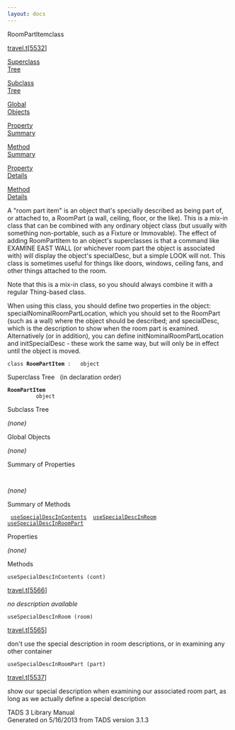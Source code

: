 ```yaml
---
layout: docs
---
```

<span class="title">RoomPartItem</span><span class="type">class</span>

[travel.t](../file/travel.t.html)\[[5532](../source/travel.t.html#5532)\]

[Superclass  
Tree](#_SuperClassTree_)

[Subclass  
Tree](#_SubClassTree_)

[Global  
Objects](#_ObjectSummary_)

[Property  
Summary](#_PropSummary_)

[Method  
Summary](#_MethodSummary_)

[Property  
Details](#_Properties_)

[Method  
Details](#_Methods_)

<div class="fdesc">

A "room part item" is an object that's specially described as being part
of, or attached to, a RoomPart (a wall, ceiling, floor, or the like).
This is a mix-in class that can be combined with any ordinary object
class (but usually with something non-portable, such as a Fixture or
Immovable). The effect of adding RoomPartItem to an object's
superclasses is that a command like EXAMINE EAST WALL (or whichever room
part the object is associated with) will display the object's
specialDesc, but a simple LOOK will not. This class is sometimes useful
for things like doors, windows, ceiling fans, and other things attached
to the room.

Note that this is a mix-in class, so you should always combine it with a
regular Thing-based class.

When using this class, you should define two properties in the object:
specialNominalRoomPartLocation, which you should set to the RoomPart
(such as a wall) where the object should be described; and specialDesc,
which is the description to show when the room part is examined.
Alternatively (or in addition), you can define
initNominalRoomPartLocation and initSpecialDesc - these work the same
way, but will only be in effect until the object is moved.

`class `**`RoomPartItem`**` :   object`

</div>

<span id="_SuperClassTree_"></span>

<div class="mjhd">

<span class="hdln">Superclass Tree</span>   (in declaration order)

</div>

**`RoomPartItem`**  
`         object`  
<span id="_SubClassTree_"></span>

<div class="mjhd">

<span class="hdln">Subclass Tree</span>  

</div>

*(none)* <span id="_ObjectSummary_"></span>

<div class="mjhd">

<span class="hdln">Global Objects</span>  

</div>

*(none)* <span id="_PropSummary_"></span>

<div class="mjhd">

<span class="hdln">Summary of Properties</span>  

</div>

` `

*(none)* <span id="_MethodSummary_"></span>

<div class="mjhd">

<span class="hdln">Summary of Methods</span>  

</div>

` `[`useSpecialDescInContents`](#useSpecialDescInContents)`  `[`useSpecialDescInRoom`](#useSpecialDescInRoom)`  `[`useSpecialDescInRoomPart`](#useSpecialDescInRoomPart)`  `

<span id="_Properties_"></span>

<div class="mjhd">

<span class="hdln">Properties</span>  

</div>

*(none)* <span id="_Methods_"></span>

<div class="mjhd">

<span class="hdln">Methods</span>  

</div>

<span id="useSpecialDescInContents"></span>

`useSpecialDescInContents (cont)`

[travel.t](../file/travel.t.html)\[[5566](../source/travel.t.html#5566)\]

<div class="desc">

*no description available*

</div>

<span id="useSpecialDescInRoom"></span>

`useSpecialDescInRoom (room)`

[travel.t](../file/travel.t.html)\[[5565](../source/travel.t.html#5565)\]

<div class="desc">

don't use the special description in room descriptions, or in examining
any other container

</div>

<span id="useSpecialDescInRoomPart"></span>

`useSpecialDescInRoomPart (part)`

[travel.t](../file/travel.t.html)\[[5537](../source/travel.t.html#5537)\]

<div class="desc">

show our special description when examining our associated room part, as
long as we actually define a special description

</div>

<div class="ftr">

TADS 3 Library Manual  
Generated on 5/16/2013 from TADS version 3.1.3

</div>
